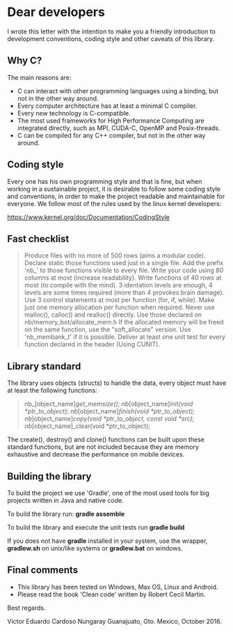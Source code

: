 # Dear developers

I wrote this letter with the intention to make you a friendly introduction to development conventions, coding style and other caveats of this library.

## Why C?

The main reasons are:
- C can interact with other programming languages using a binding, but not in the other way around.
- Every computer architecture has at least a minimal C compiler.
- Every new technology is C-compatible.
- The most used frameworks for High Performance Computing are integrated directly, such as MPI, CUDA-C, OpenMP and Posix-threads.
- C can be compiled for any C++ compiler, but not in the other way around.

## Coding style

Every one has his own programming style and that is fine, but when working in a sustainable project, it is desirable to follow some coding style and conventions, in order to make the project readable and maintainable for everyone. We follow most of the rules used by the linux kernel developers:

https://www.kernel.org/doc/Documentation/CodingStyle

## Fast checklist

> Produce files with no more of 500 rows (aims a modular code).
> Declare static those functions used just in a single file.
> Add the prefix 'nb_' to those functions visible to every file.
> Write your code using 80 columns at most (increase readability).
> Write functions of 40 rows at most (to compile with the mind).
> 3 identation levels are enough, 4 levels are some times required
  (more than 4 provokes brain damage).
> Use 3 control statements at most per function (for, if, while).
> Make just one memory allocation per function when required.
> Never use malloc(), calloc() and realloc() directly.
  Use those declared on nb/memory_bot/allocate_mem.h
> If the allocated memory will be freed on the same function,
  use the "soft_allocate" version.
> Use 'nb_membank_t' if it is possible.
> Deliver at least one unit test for every function declared in the header 
  (Using CUNIT).

## Library standard
The library uses objects (structs) to handle the data, every object must have at least the following functions:

> nb_[object_name]_get_memsize();
> nb_[object_name]_init(void *ptr_to_object);
> nb_[object_name]_finish(void *ptr_to_object);
> nb_[object_name]_copy(void *ptr_to_object, const void *src);
> nb_[object_name]_clear(void *ptr_to_object);

The create(), destroy() and clone() functions can be built upon these standard functions, but are not included because they are memory exhaustive and decrease the performance on mobile devices.

## Building the library

To build the project we use 'Gradle', one of the most used tools for big projects written in Java and native code.

To build the library run:
**gradle assemble**

To build the library and execute the unit tests run
**gradle build**

If you does not have **gradle** installed in your system, use the wrapper, **gradlew.sh** on unix/like systems or **gradlew.bat** on windows.

## Final comments
- This library has been tested on Windows, Max OS, Linux and Android.
- Please read the book 'Clean code' written by Robert Cecil Martin.

Best regards.

Victor Eduardo Cardoso Nungaray
Guanajuato, Gto. Mexico, October 2016.